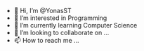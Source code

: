 - 👋 Hi, I’m @YonasST
- 👀 I’m interested in Programming
- 🌱 I’m currently learning Computer Science
- 💞️ I’m looking to collaborate on ...
- 📫 How to reach me ...

<!---
YonasST/YonasST is a ✨ special ✨ repository because its `README.md` (this file) appears on your GitHub profile.
You can click the Preview link to take a look at your changes.
--->
